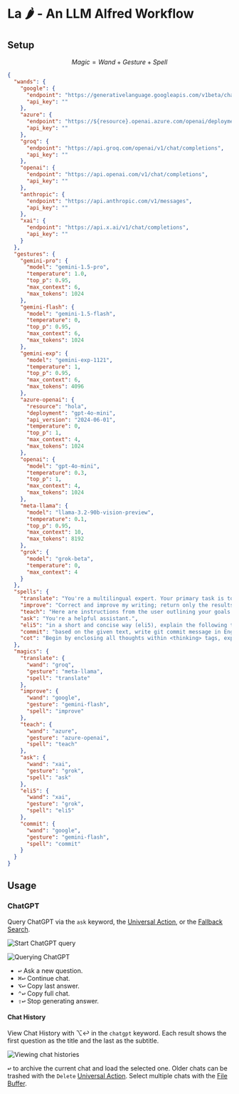 # La 🌶️ - An LLM Alfred Workflow

## Setup

$$Magic = Wand + Gesture + Spell$$

```json
{
  "wands": {
    "google": {
      "endpoint": "https://generativelanguage.googleapis.com/v1beta/chat/completions",
      "api_key": ""
    },
    "azure": {
      "endpoint": "https://${resource}.openai.azure.com/openai/deployments/${deployment}/chat/completions?api-version=${api_version}",
      "api_key": ""
    },
    "groq": {
      "endpoint": "https://api.groq.com/openai/v1/chat/completions",
      "api_key": ""
    },
    "openai": {
      "endpoint": "https://api.openai.com/v1/chat/completions",
      "api_key": ""
    },
    "anthropic": {
      "endpoint": "https://api.anthropic.com/v1/messages",
      "api_key": ""
    },
    "xai": {
      "endpoint": "https://api.x.ai/v1/chat/completions",
      "api_key": ""
    }
  },
  "gestures": {
    "gemini-pro": {
      "model": "gemini-1.5-pro",
      "temperature": 1.0,
      "top_p": 0.95,
      "max_context": 6,
      "max_tokens": 1024
    },
    "gemini-flash": {
      "model": "gemini-1.5-flash",
      "temperature": 0,
      "top_p": 0.95,
      "max_context": 6,
      "max_tokens": 1024
    },
    "gemini-exp": {
      "model": "gemini-exp-1121",
      "temperature": 1,
      "top_p": 0.95,
      "max_context": 6,
      "max_tokens": 4096
    },
    "azure-openai": {
      "resource": "hola",
      "deployment": "gpt-4o-mini",
      "api_version": "2024-06-01",
      "temperature": 0,
      "top_p": 1,
      "max_context": 4,
      "max_tokens": 1024
    },
    "openai": {
      "model": "gpt-4o-mini",
      "temperature": 0.3,
      "top_p": 1,
      "max_context": 4,
      "max_tokens": 1024
    },
    "meta-llama": {
      "model": "llama-3.2-90b-vision-preview",
      "temperature": 0.1,
      "top_p": 0.95,
      "max_context": 10,
      "max_tokens": 8192
    },
    "grok": {
      "model": "grok-beta",
      "temperature": 0,
      "max_context": 4
    }
  },
  "spells": {
    "translate": "You're a multilingual expert. Your primary task is to translate the given content to <context_placeholder>.\n\nFollow these principles to think: Accuracy, Clarity, Naturalness, Context Relevance.\n\nFollow these steps to action:\n\n1. Carefully analyze the text, paying close attention to its context, structure and vocabularies\n\n2. Translate it to <context_placeholder> for the first time based on your analysis\n\n3. Critically review and proofread your initial translation against the original text and the expression habits of the <context_placeholder>.\n\n4. Refine your translation again based on your review and proofreading\n\n5. Ouput the refined translation only.\n\nHere are the content needed to be translate:\n\n",
    "improve": "Correct and improve my writing; return only the results.\n\nHere is the text: \n\n",
    "teach": "Here are instructions from the user outlining your goals and how you should respond:\n\nFirst, translate the keyword into Chinese, provide international phonetic alphabet (IPA, only for the given keyword), part of speech, and meaning. Then explain the word’s root, meaning, and how it has derived into the current meaning. If necessary, explain its etymology.\n\nThen provide an example sentence in both English and Chinese in a common everyday scenario. You can give a few more words based on the same root, along with their Chinese translations.\n\nThe focus is on helping the user quickly understand the word's origin, memorize the word and its root, and use this to learn new vocabulary, expanding their vocabulary. The tone and style should be fun and relaxed.\n\n",
    "ask": "You're a helpful assistant.",
    "eli5": "in a short and concise way (eli5), explain the following topic\n\ninclude zettelkasten style [[wikilinks]] to key concepts\n\nif they are general terms that would require disambiguation then add the topic into brackets in the link, while also setting the visual of the link to be just the key term\n\ni.e. 'Paragraph' as a key term in the subject 'COBOL' could be written as [[Notes (COBOL)|Notes]]\n\nformat plural keywods as [[singular|plural]]\n\nmake sure to only include keywords that would be useful to research further\n\nTopic:\n\n",
    "commit": "based on the given text, write git commit message in English for me, keep it as simple as possible.\n\n",
    "cot": "Begin by enclosing all thoughts within <thinking> tags, exploring multiple angles and approaches.\n\nBreak down the solution into clear steps within <step> tags. Start with a 20-step budget, requesting more for complex problems if needed.\n\nUse <count> tags after each step to show the remaining budget. Stop when reaching 0.\n\nContinuously adjust your reasoning based on intermediate results and reflections, adapting your strategy as you progress.\n\nRegularly evaluate progress using <reflection> tags. Be critical and honest about your reasoning process.\n\nAssign a quality score between 0.0 and 1.0 using <reward> tags after each reflection. Use this to guide your approach:\n\n0.8+: Continue current approach\n\n0.5-0.7: Consider minor adjustments\n\nBelow 0.5: Seriously consider backtracking and trying a different approach\n\nIf unsure or if reward score is low, backtrack and try a different approach, explaining your decision within <thinking> tags.\n\nFor mathematical problems, show all work explicitly using LaTeX for formal notation and provide detailed proofs.\n\nExplore multiple solutions individually if possible, comparing approaches in reflections.\n\nUse thoughts as a scratchpad, writing out all calculations and reasoning explicitly.\n\nSynthesize the final answer within <answer> tags, providing a clear, concise summary.\n\nConclude with a final reflection on the overall solution, discussing effectiveness, challenges, and solutions. Assign a final reward score."
  },
  "magics": {
    "translate": {
      "wand": "groq",
      "gesture": "meta-llama",
      "spell": "translate"
    },
    "improve": {
      "wand": "google",
      "gesture": "gemini-flash",
      "spell": "improve"
    },
    "teach": {
      "wand": "azure",
      "gesture": "azure-openai",
      "spell": "teach"
    },
    "ask": {
      "wand": "xai",
      "gesture": "grok",
      "spell": "ask"
    },
    "eli5": {
      "wand": "xai",
      "gesture": "grok",
      "spell": "eli5"
    },
    "commit": {
      "wand": "google",
      "gesture": "gemini-flash",
      "spell": "commit"
    }
  }
}
```

## Usage

### ChatGPT

Query ChatGPT via the `ask` keyword, the [Universal Action](https://www.alfredapp.com/help/features/universal-actions/), or the [Fallback Search](https://www.alfredapp.com/help/features/default-results/fallback-searches/).

![Start ChatGPT query](Workflow/images/about/chatgptkeyword.png)

![Querying ChatGPT](Workflow/images/about/chatgpttextview.png)

- <kbd>↩&#xFE0E;</kbd> Ask a new question.
- <kbd>⌘</kbd><kbd>↩&#xFE0E;</kbd> Continue chat.
- <kbd>⌥</kbd><kbd>↩&#xFE0E;</kbd> Copy last answer.
- <kbd>⌃</kbd><kbd>↩&#xFE0E;</kbd> Copy full chat.
- <kbd>⇧</kbd><kbd>↩&#xFE0E;</kbd> Stop generating answer.

#### Chat History

View Chat History with ⌥↩&#xFE0E; in the `chatgpt` keyword. Each result shows the first question as the title and the last as the subtitle.

![Viewing chat histories](Workflow/images/about/chatgpthistory.png)

<kbd>↩&#xFE0E;</kbd> to archive the current chat and load the selected one. Older chats can be trashed with the `Delete` [Universal Action](https://www.alfredapp.com/help/features/universal-actions/). Select multiple chats with the [File Buffer](https://www.alfredapp.com/help/features/file-search/#file-buffer).
